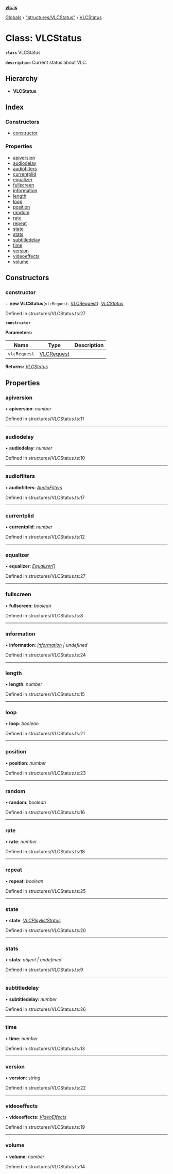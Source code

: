 **[vlc.js](../README.md)**

[Globals](../globals.md) › [&quot;structures/VLCStatus&quot;](../modules/_structures_vlcstatus_.md) › [VLCStatus](_structures_vlcstatus_.vlcstatus.md)

# Class: VLCStatus

**`class`** VLCStatus

**`description`** Current status about VLC.

## Hierarchy

* **VLCStatus**

## Index

### Constructors

* [constructor](_structures_vlcstatus_.vlcstatus.md#constructor)

### Properties

* [apiversion](_structures_vlcstatus_.vlcstatus.md#apiversion)
* [audiodelay](_structures_vlcstatus_.vlcstatus.md#audiodelay)
* [audiofilters](_structures_vlcstatus_.vlcstatus.md#audiofilters)
* [currentplid](_structures_vlcstatus_.vlcstatus.md#currentplid)
* [equalizer](_structures_vlcstatus_.vlcstatus.md#equalizer)
* [fullscreen](_structures_vlcstatus_.vlcstatus.md#fullscreen)
* [information](_structures_vlcstatus_.vlcstatus.md#information)
* [length](_structures_vlcstatus_.vlcstatus.md#length)
* [loop](_structures_vlcstatus_.vlcstatus.md#loop)
* [position](_structures_vlcstatus_.vlcstatus.md#position)
* [random](_structures_vlcstatus_.vlcstatus.md#random)
* [rate](_structures_vlcstatus_.vlcstatus.md#rate)
* [repeat](_structures_vlcstatus_.vlcstatus.md#repeat)
* [state](_structures_vlcstatus_.vlcstatus.md#state)
* [stats](_structures_vlcstatus_.vlcstatus.md#stats)
* [subtitledelay](_structures_vlcstatus_.vlcstatus.md#subtitledelay)
* [time](_structures_vlcstatus_.vlcstatus.md#time)
* [version](_structures_vlcstatus_.vlcstatus.md#version)
* [videoeffects](_structures_vlcstatus_.vlcstatus.md#videoeffects)
* [volume](_structures_vlcstatus_.vlcstatus.md#volume)

## Constructors

###  constructor

\+ **new VLCStatus**(`vlcRequest`: [VLCRequest](_structures_vlcrequest_.vlcrequest.md)): *[VLCStatus](_structures_vlcstatus_.vlcstatus.md)*

Defined in structures/VLCStatus.ts:27

**`constructor`** 

**Parameters:**

Name | Type | Description |
------ | ------ | ------ |
`vlcRequest` | [VLCRequest](_structures_vlcrequest_.vlcrequest.md) |   |

**Returns:** *[VLCStatus](_structures_vlcstatus_.vlcstatus.md)*

## Properties

###  apiversion

• **apiversion**: *number*

Defined in structures/VLCStatus.ts:11

___

###  audiodelay

• **audiodelay**: *number*

Defined in structures/VLCStatus.ts:10

___

###  audiofilters

• **audiofilters**: *[AudioFilters](../interfaces/_structures_vlcstatus_.audiofilters.md)*

Defined in structures/VLCStatus.ts:17

___

###  currentplid

• **currentplid**: *number*

Defined in structures/VLCStatus.ts:12

___

###  equalizer

• **equalizer**: *[Equalizer](../interfaces/_structures_vlcstatus_.equalizer.md)[]*

Defined in structures/VLCStatus.ts:27

___

###  fullscreen

• **fullscreen**: *boolean*

Defined in structures/VLCStatus.ts:8

___

###  information

• **information**: *[Information](../interfaces/_structures_vlcstatus_.information.md) | undefined*

Defined in structures/VLCStatus.ts:24

___

###  length

• **length**: *number*

Defined in structures/VLCStatus.ts:15

___

###  loop

• **loop**: *boolean*

Defined in structures/VLCStatus.ts:21

___

###  position

• **position**: *number*

Defined in structures/VLCStatus.ts:23

___

###  random

• **random**: *boolean*

Defined in structures/VLCStatus.ts:16

___

###  rate

• **rate**: *number*

Defined in structures/VLCStatus.ts:18

___

###  repeat

• **repeat**: *boolean*

Defined in structures/VLCStatus.ts:25

___

###  state

• **state**: *[VLCPlaylistStatus](../enums/_structures_vlcstatus_.vlcplayliststatus.md)*

Defined in structures/VLCStatus.ts:20

___

###  stats

• **stats**: *object | undefined*

Defined in structures/VLCStatus.ts:9

___

###  subtitledelay

• **subtitledelay**: *number*

Defined in structures/VLCStatus.ts:26

___

###  time

• **time**: *number*

Defined in structures/VLCStatus.ts:13

___

###  version

• **version**: *string*

Defined in structures/VLCStatus.ts:22

___

###  videoeffects

• **videoeffects**: *[VideoEffects](../interfaces/_structures_vlcstatus_.videoeffects.md)*

Defined in structures/VLCStatus.ts:19

___

###  volume

• **volume**: *number*

Defined in structures/VLCStatus.ts:14